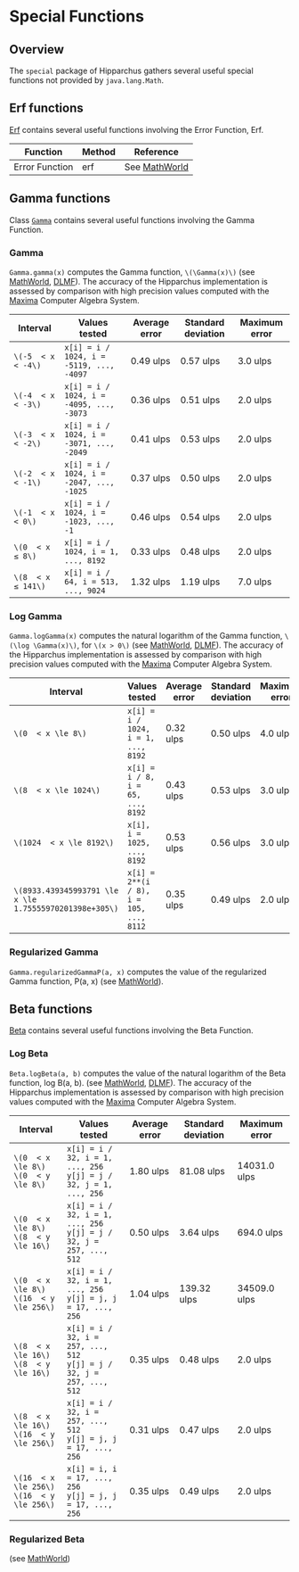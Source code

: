 # Special Functions

## Overview

The `special` package of Hipparchus gathers several useful special
functions not provided by `java.lang.Math`.

## Erf functions

[Erf](../apidocs/org.hipparchus/special/Erf.html) contains several useful functions
involving the Error Function, Erf.

|  Function      |  Method |  Reference                                             |
|----------------|---------|--------------------------------------------------------|
| Error Function |  erf    | See [MathWorld](http://mathworld.wolfram.com/Erf.html) |

## Gamma functions

Class [`Gamma`](../apidocs/org.hipparchus/special/Gamma.html)
contains several useful functions involving the Gamma Function.

### Gamma

`Gamma.gamma(x)` computes the Gamma function, `\(\Gamma(x)\)`
(see [MathWorld](http://mathworld.wolfram.com/GammaFunction.html),
[DLMF](http://dlmf.nist.gov/5)\). The accuracy of the Hipparchus
implementation is assessed by comparison with high precision values computed
with the [Maxima](http://maxima.sourceforge.net/) Computer Algebra System.

|  Interval           |  Values tested                                |  Average error  |  Standard deviation  |  Maximum error |
|---------------------|-----------------------------------------------|-----------------|----------------------|----------------|
| `\(-5  < x  < -4\)` | `x[i] = i / 1024, i = -5119, ..., -4097`      | 0.49 ulps       | 0.57 ulps            | 3.0 ulps       |
| `\(-4  < x  < -3\)` | `x[i] = i / 1024, i = -4095, ..., -3073`      | 0.36 ulps       | 0.51 ulps            | 2.0 ulps       |
| `\(-3  < x  < -2\)` | `x[i] = i / 1024, i = -3071, ..., -2049`      | 0.41 ulps       | 0.53 ulps            | 2.0 ulps       |
| `\(-2  < x  < -1\)` | `x[i] = i / 1024, i = -2047, ..., -1025`      | 0.37 ulps       | 0.50 ulps            | 2.0 ulps       |
| `\(-1  < x  < 0\)`  | `x[i] = i / 1024, i = -1023, ..., -1`         | 0.46 ulps       | 0.54 ulps            | 2.0 ulps       |
| `\(0  < x ≤ 8\)`    | `x[i] = i / 1024, i = 1, ..., 8192`           | 0.33 ulps       | 0.48 ulps            | 2.0 ulps       |
| `\(8  < x ≤ 141\)`  | `x[i] = i / 64, i = 513, ..., 9024`           | 1.32 ulps       | 1.19 ulps            | 7.0 ulps       |

### Log Gamma

`Gamma.logGamma(x)` computes the natural logarithm of the Gamma function,
`\(\log \Gamma(x)\)`, for `\(x > 0\)`
(see [MathWorld](http://mathworld.wolfram.com/LogGammaFunction.html),
[DLMF](http://dlmf.nist.gov/5)\). The accuracy of the Hipparchus
implementation is assessed by comparison with high precision values computed
with the [Maxima](http://maxima.sourceforge.net/) Computer Algebra System.

|  Interval                                               |  Values tested                                |  Average error  |  Standard deviation  |  Maximum error |
|---------------------------------------------------------|-----------------------------------------------|-----------------|----------------------|----------------|
| `\(0  < x \le 8\)`                                      | `x[i] = i / 1024, i = 1, ..., 8192`           | 0.32 ulps       | 0.50 ulps            | 4.0 ulps       |
| `\(8  < x \le 1024\)`                                   | `x[i] = i / 8, i = 65, ..., 8192`             | 0.43 ulps       | 0.53 ulps            | 3.0 ulps       |
| `\(1024  < x \le 8192\)`                                | `x[i], i = 1025, ..., 8192`                   | 0.53 ulps       | 0.56 ulps            | 3.0 ulps       |
| `\(8933.439345993791 \le x \le 1.75555970201398e+305\)` | `x[i] = 2**(i / 8), i = 105, ..., 8112`       | 0.35 ulps       | 0.49 ulps            | 2.0 ulps       |
                                                                                                      
### Regularized Gamma

`Gamma.regularizedGammaP(a, x)` computes the value of the regularized
Gamma function, P(a, x)
(see [MathWorld](http://mathworld.wolfram.com/RegularizedGammaFunction.html)\).

## Beta functions

[Beta](../apidocs/org.hipparchus/special/Beta.html) contains
several useful functions involving the Beta Function.

### Log Beta

`Beta.logBeta(a, b)` computes the value of the natural logarithm of the
Beta function, log B(a, b).
(see [MathWorld](http://mathworld.wolfram.com/BetaFunction.html),
[DLMF](http://dlmf.nist.gov/5.12)\). The accuracy of the Hipparchus
implementation is assessed by comparison with high precision values computed
with the [Maxima](http://maxima.sourceforge.net/) Computer Algebra System.

|  Interval             |  Values tested                          |  Average error  |  Standard deviation  |  Maximum error  |
|-----------------------|-----------------------------------------|-----------------|----------------------|-----------------|
| `\(0  < x \le 8\)`<br/>`\(0  < y \le 8\)`  | `x[i] = i / 32, i = 1, ..., 256`<br/>`y[j] = j / 32, j = 1, ..., 256`   | 1.80 ulps       | 81.08 ulps           | 14031.0 ulps    |
| `\(0  < x \le 8\)`<br/>`\(8  < y \le 16\)` | `x[i] = i / 32, i = 1, ..., 256`<br/>`y[j] = j / 32, j = 257, ..., 512` | 0.50 ulps       | 3.64 ulps            | 694.0 ulps      |
| `\(0  < x \le 8\)`<br/>`\(16  < y \le 256\)` | `x[i] = i / 32, i = 1, ..., 256`<br/>`y[j] = j, j = 17, ..., 256` | 1.04 ulps       | 139.32 ulps          | 34509.0 ulps    |
| `\(8  < x \le 16\)`<br/>`\(8  < y \le 16\)`  | `x[i] = i / 32, i = 257, ..., 512`<br/>`y[j] = j / 32, j = 257, ..., 512` | 0.35 ulps       | 0.48 ulps            | 2.0 ulps        |
| `\(8  < x \le 16\)`<br/>`\(16  < y \le 256\)`   | `x[i] = i / 32, i = 257, ..., 512`<br/>`y[j] = j, j = 17, ..., 256` | 0.31 ulps       | 0.47 ulps            | 2.0 ulps        |
| `\(16  < x \le 256\)`<br/>`\(16  < y \le 256\)` | `x[i] = i, i = 17, ..., 256`<br/>`y[j] = j, j = 17, ..., 256`       | 0.35 ulps       | 0.49 ulps            | 2.0 ulps        |

### Regularized Beta

(see [MathWorld](http://mathworld.wolfram.com/RegularizedBetaFunction.html)\)
